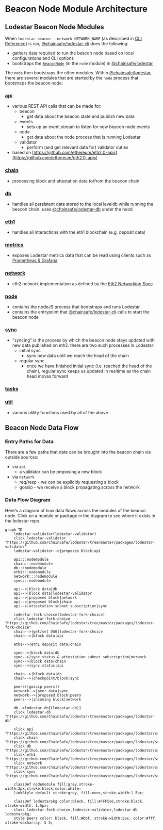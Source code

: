 # Beacon Node Module Architecture

## Lodestar Beacon Node Modules

When `lodestar beacon --network NETWORK_NAME` (as described in [CLI Reference](../reference/cli)) is ran, [@chainsafe/lodestar-cli](https://github.com/ChainSafe/lodestar/tree/master/packages/lodestar-cli) does the following:
  
  - gathers data required to run the beacon node based on local configurations and CLI options
  - bootstraps the [`BeaconNode`](https://github.com/ChainSafe/lodestar/blob/54e13c9908054b99f68e420ee7c0273fba9db3f9/packages/lodestar/src/node/nodejs.ts#L66) (in the `node` module) in [@chainsafe/lodestar](https://github.com/ChainSafe/lodestar/tree/master/packages/lodestar)

The `node` then bootstraps the other modules.  Within [@chainsafe/lodestar](https://github.com/ChainSafe/lodestar), there are several modules that are started by the `node` process that bootstraps the beacon node:

### [api](https://github.com/ChainSafe/lodestar/tree/master/packages/lodestar/src/api)
  - various REST API calls that can be made for:
    - beacon
        - get data about the beacon state and publish new data
    - events
        - sets up an event stream to listen for new beacon node events
    - node
        - get data about the node process that is running Lodestar
    - validator
        - perform (and get relevant data for) validator duties
  - based on [https://github.com/ethereum/eth2.0-apis](https://github.com/ethereum/eth2.0-apis)
### [chain](https://github.com/ChainSafe/lodestar/tree/master/packages/lodestar/src/chain)
  - processing block and attestation data to/from the beacon chain
### [db](https://github.com/ChainSafe/lodestar/tree/master/packages/lodestar/src/db)
  - handles all persistent data stored to the local leveldb while running the beacon chain.  uses [@chainsafe/lodestar-db](https://github.com/ChainSafe/lodestar/tree/master/packages/lodestar-db) under the hood.
### [eth1](https://github.com/ChainSafe/lodestar/tree/master/packages/lodestar/src/eth1)
  - handles all interactions with the eth1 blockchain (e.g. deposit data)
### [metrics](https://github.com/ChainSafe/lodestar/tree/master/packages/lodestar/src/metrics)
  - exposes Lodestar metrics data that can be read using clients such as [Prometheus & Grafana](https://chainsafe.github.io/lodestar/usage/prometheus-grafana/)
### [network](https://github.com/ChainSafe/lodestar/tree/master/packages/lodestar/src/ntwork)
  - eth2 network implementation as defined by the [Eth2 Networking Spec](https://github.com/ethereum/eth2.0-specs/blob/dev/specs/phase0/p2p-interface.md)
### [node](https://github.com/ChainSafe/lodestar/tree/master/packages/lodestar/src/node)
  - contains the nodeJS process that bootstraps and runs Lodestar
  - contains the entrypoint that [@chainsafe/lodestar-cli](https://github.com/ChainSafe/lodestar/tree/master/packages/lodestar-cli/) calls to start the beacon node
### [sync](https://github.com/ChainSafe/lodestar/tree/master/packages/lodestar/src/sync)
  - "syncing" is the process by which the beacon node stays updated with new data published on eth2.  there are two such processes in Lodestar:
      - initial sync
        - sync new data until we reach the head of the chain
      - regular sync
        - once we have finished initial sync (i.e. reached the head of the chain), regular sync keeps us updated in realtime as the chain head moves forward
### [tasks](https://github.com/ChainSafe/lodestar/tree/master/packages/lodestar/src/tasks)
### [util](https://github.com/ChainSafe/lodestar/tree/master/packages/lodestar/src/util)
  - various utility functions used by all of the above


## Beacon Node Data Flow

### Entry Paths for Data
There are a few paths that data can be brought into the beacon chain via outside sources:

- via `api`
    - a validator can be proposing a new block
- via `network`
    - req/resp - we can be explicitly requesting a block
    - gossip - we receive a block propagating across the network

### Data Flow Diagram
Here's a diagram of how data flows across the modules of the beacon node.  Click on a module or package in the diagram to see where it exists in the lodestar repo.

```mermaid
graph TD
    lodestar-validator(lodestar-validator)
    click lodestar-validator "https://github.com/ChainSafe/lodestar/tree/master/packages/lodestar-validator"
    lodestar-validator-->|proposes block|api

    api:::nodemodule
    chain:::nodemodule
    db:::nodemodule
    eth1:::nodemodule
    network:::nodemodule
    sync:::nodemodule

    api-->|block data|db
    api-->|block data|lodestar-validator
    api-->|proposed block|network
    api-->|proposed block|chain
    api-->|attestation subnet subscription|sync
    
    lodestar-fork-choice(lodestar-fork-choice)
    click lodestar-fork-choice "https://github.com/ChainSafe/lodestar/tree/master/packages/lodestar-fork-choice"
    chain-->|get/set DAG|lodestar-fork-choice
    chain-->|block data|api
      
    eth1-->|eth1 deposit data|chain
    
    sync-->|block data|db
    sync-->|sync status & attestation subnet subscription|network
    sync-->|block data|chain
    sync-->|sync status|api
    
    chain-->|block data|db
    chain-->|checkpoint/block|sync
    
    peers([gossip peers])
    network-->|peer data|sync
    network-->|proposed block|peers
    peers-->|incoming block|network
    
    db-->lodestar-db[(lodestar-db)]
    click lodestar-db "https://github.com/ChainSafe/lodestar/tree/master/packages/lodestar-db"
    
    click api "https://github.com/ChainSafe/lodestar/tree/master/packages/lodestar/src/api"
    click chain "https://github.com/ChainSafe/lodestar/tree/master/packages/lodestar/src/chain"
    click db "https://github.com/ChainSafe/lodestar/tree/master/packages/lodestar/src/db"
    click eth1 "https://github.com/ChainSafe/lodestar/tree/master/packages/lodestar/src/eth1"
    click network "https://github.com/ChainSafe/lodestar/tree/master/packages/lodestar/src/network"
    click sync "https://github.com/ChainSafe/lodestar/tree/master/packages/lodestar/src/sync"

    classDef nodemodule fill:grey,stroke-width:2px,stroke:black,color:white;
    linkStyle default stroke:grey, fill:none,stroke-width:1.5px;
    
    classDef lodestarpkg color:black, fill:#FFF566,stroke:black, stroke-width: 1.5px;
    class lodestar-fork-choice,lodestar-validator,lodestar-db lodestarpkg;
    style peers color: black, fill:#bbf, stroke-width:2px, color:#fff, stroke-dasharray: 5 5;
    
```
